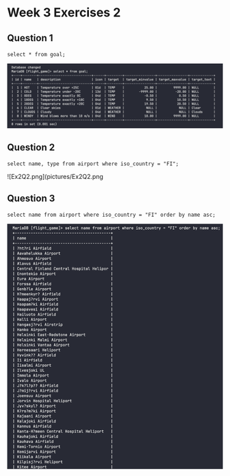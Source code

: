 # Week 3 Exercises 2

## Question 1
```mysql
select * from goal;
```
![Ex2Q1.png](pictures/Ex2Q1.png)

## Question 2
```mysql
select name, type from airport where iso_country = "FI";
```
![Ex2Q2.png](pictures/Ex2Q2.png

## Question 3
```mysql
select name from airport where iso_country = "FI" order by name asc;
```
![Ex2Q3.png](pictures/Ex2Q3.png)
